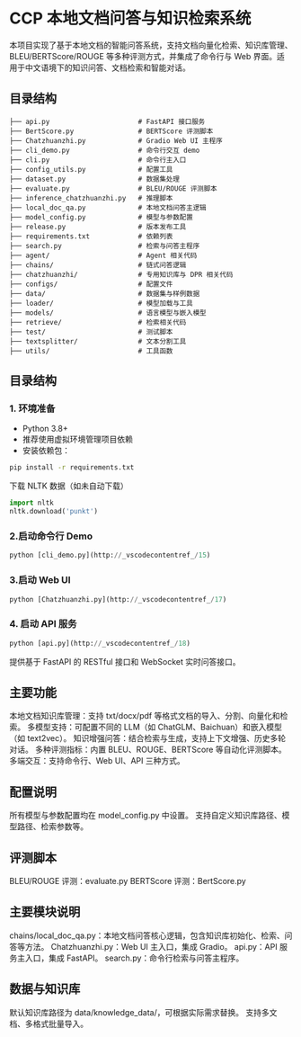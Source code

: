# CCP 本地文档问答与知识检索系统

本项目实现了基于本地文档的智能问答系统，支持文档向量化检索、知识库管理、BLEU/BERTScore/ROUGE 等多种评测方式，并集成了命令行与 Web 界面。适用于中文语境下的知识问答、文档检索和智能对话。

## 目录结构

```plaintext
├── api.py                      # FastAPI 接口服务
├── BertScore.py                # BERTScore 评测脚本
├── Chatzhuanzhi.py             # Gradio Web UI 主程序
├── cli_demo.py                 # 命令行交互 demo
├── cli.py                      # 命令行主入口
├── config_utils.py             # 配置工具
├── dataset.py                  # 数据集处理
├── evaluate.py                 # BLEU/ROUGE 评测脚本
├── inference_chatzhuanzhi.py   # 推理脚本
├── local_doc_qa.py             # 本地文档问答主逻辑
├── model_config.py             # 模型与参数配置
├── release.py                  # 版本发布工具
├── requirements.txt            # 依赖列表
├── search.py                   # 检索与问答主程序
├── agent/                      # Agent 相关代码
├── chains/                     # 链式问答逻辑
├── chatzhuanzhi/               # 专用知识库与 DPR 相关代码
├── configs/                    # 配置文件
├── data/                       # 数据集与样例数据
├── loader/                     # 模型加载与工具
├── models/                     # 语言模型与嵌入模型
├── retrieve/                   # 检索相关代码
├── test/                       # 测试脚本
├── textsplitter/               # 文本分割工具
├── utils/                      # 工具函数
```


## 目录结构

### 1. 环境准备

- Python 3.8+
- 推荐使用虚拟环境管理项目依赖
- 安装依赖包：

```bash
pip install -r requirements.txt
```

下载 NLTK 数据（如未自动下载）
```python
import nltk
nltk.download('punkt')
```

### 2.启动命令行 Demo 
```python
python [cli_demo.py](http://_vscodecontentref_/15)
```

### 3.启动 Web UI
```python
python [Chatzhuanzhi.py](http://_vscodecontentref_/17)
```

### 4. 启动 API 服务
```python
python [api.py](http://_vscodecontentref_/18)
```
提供基于 FastAPI 的 RESTful 接口和 WebSocket 实时问答接口。

## 主要功能
本地文档知识库管理：支持 txt/docx/pdf 等格式文档的导入、分割、向量化和检索。
多模型支持：可配置不同的 LLM（如 ChatGLM、Baichuan）和嵌入模型（如 text2vec）。
知识增强问答：结合检索与生成，支持上下文增强、历史多轮对话。
多种评测指标：内置 BLEU、ROUGE、BERTScore 等自动化评测脚本。
多端交互：支持命令行、Web UI、API 三种方式。

## 配置说明
所有模型与参数配置均在 model_config.py 中设置。
支持自定义知识库路径、模型路径、检索参数等。

## 评测脚本
BLEU/ROUGE 评测：evaluate.py
BERTScore 评测：BertScore.py

## 主要模块说明
chains/local_doc_qa.py：本地文档问答核心逻辑，包含知识库初始化、检索、问答等方法。
Chatzhuanzhi.py：Web UI 主入口，集成 Gradio。
api.py：API 服务主入口，集成 FastAPI。
search.py：命令行检索与问答主程序。

## 数据与知识库
默认知识库路径为 data/knowledge_data/，可根据实际需求替换。
支持多文档、多格式批量导入。